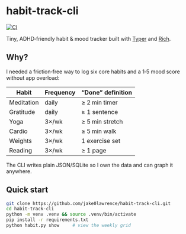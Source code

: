 # habit-track-cli
[![CI](https://github.com/jake0lawrence/habit-track-cli/actions/workflows/ci.yml/badge.svg)](https://github.com/jake0lawrence/habit-track-cli/actions)

Tiny, ADHD‑friendly habit & mood tracker built with [Typer](https://typer.tiangolo.com/) and [Rich](https://rich.readthedocs.io/).

## Why?

I needed a friction‑free way to log six core habits and a 1‑5 mood score without app overload:

| Habit | Frequency | “Done” definition |
|-------|-----------|-------------------|
| Meditation | daily | ≥ 2 min timer |
| Gratitude | daily | ≥ 1 sentence |
| Yoga | 3×/wk | ≥ 5 min stretch |
| Cardio | 3×/wk | ≥ 5 min walk |
| Weights | 3×/wk | 1 exercise set |
| Reading | 3×/wk | ≥ 1 page |

The CLI writes plain JSON/SQLite so I own the data and can graph it anywhere.

## Quick start

```bash
git clone https://github.com/jake0lawrence/habit-track-cli.git
cd habit-track-cli
python -m venv .venv && source .venv/bin/activate
pip install -r requirements.txt
python habit.py show     # view the weekly grid

